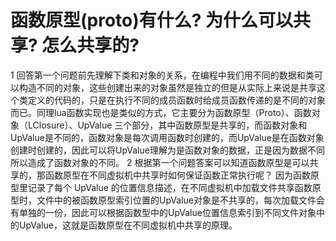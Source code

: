 # 函数原型(proto)有什么? 为什么可以共享? 怎么共享的?

1 回答第一个问题前先理解下类和对象的关系，在编程中我们用不同的数据和类可以构造不同的对象，这些创建出来的对象虽然是独立的但是从实际上来说是共享这个类定义的代码的，只是在执行不同的成员函数时给成员函数传递的是不同的对象而已。同理lua函数实现也是类似的方式，它主要分为函数原型（Proto）、函数对象（LClosure）、UpValue 三个部分，其中函数原型是共享的，而函数对象和UpValue是不同的，函数对象是每次调用函数时创建的，而UpValue是在函数对象创建时创建的，因此可以将UpValue理解为是函数对象的数据，正是因为数据不同所以造成了函数对象的不同。
2 根据第一个问题答案可以知道函数原型是可以共享的，那函数原型在不同虚拟机中共享时如何保证函数正常执行呢？ 因为函数原型里记录了每个 UpValue 的位置信息描述，在不同虚拟机中加载文件共享函数原型时，文件中的被函数原型索引位置的UpValue对象是不共享的，每次加载文件会有单独的一份，因此可以根据函数型中的UpValue位置信息索引到不同文件对象中的UpValue，这就是函数原型在不同虚拟机中共享的原理。
